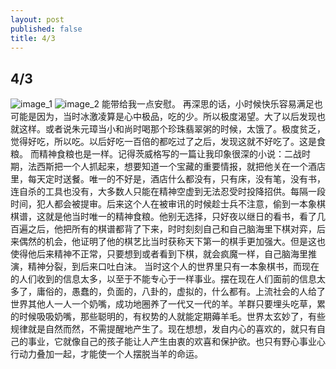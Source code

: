 ```yaml
---
layout: post
published: false
title: 4/3
---
```

## 4/3

![image_1]({{site.baseurl}}/https://i.loli.net/2020/05/10/B5mEPS7qO3xoakI.png)
![image_2]({{site.baseurl}}/https://i.loli.net/2020/05/10/qLhgdVsizcUep4C.png)
能带给我一点安慰。
再深思的话，小时候快乐容易满足也可能是因为，当时冰激凌算是心中极品，吃的少。所以极度渴望。大了以后发现也就这样。或者说朱元璋当小和尚时喝那个珍珠翡翠粥的时候，太饿了。极度贫乏，觉得好吃，所以吃。以后好吃一百倍的都吃过了之后，发现这就不好吃了。这是食粮。
而精神食粮也是一样。记得茨威格写的一篇让我印象很深的小说：二战时期，法西斯把一个人抓起来，想要知道一个宝藏的重要情报，就把他关在一个酒店里，每天定时送餐。唯一的不好是，酒店什么都没有，只有床，没有笔，没有书，连自杀的工具也没有，大多数人只能在精神空虚到无法忍受时投降招供。每隔一段时间，犯人都会被提审。后来这个人在被审讯的时候趁士兵不注意，偷到一本象棋棋谱，这就是他当时唯一的精神食粮。他别无选择，只好夜以继日的看书，看了几百遍之后，他把所有的棋谱都背了下来，时时刻刻自己和自己脑海里下棋对弈，后来偶然的机会，他证明了他的棋艺比当时获称天下第一的棋手更加强大。但是这也使得他后来精神不正常，只要想到或者看到下棋，就会疯魔一样，自己脑海里推演，精神分裂，到后来口吐白沫。
当时这个人的世界里只有一本象棋书，而现在的人们收到的信息太多，以至于不能专心于一样事业。摆在现在人们面前的信息太多了，庸俗的，愚蠢的，负面的，八卦的，虚拟的，什么都有。上流社会的人给了世界其他人一人一个奶嘴，成功地圈养了一代又一代的羊。羊群只要埋头吃草，累的时候吸吸奶嘴，那些聪明的，有权势的人就能定期薅羊毛。世界太玄妙了，有些规律就是自然而然，不需提醒地产生了。现在想想，发自内心的喜欢的，就只有自己的事业，它就像自己的孩子能让人产生由衷的欢喜和保护欲。也只有野心事业心行动力叠加一起，才能使一个人摆脱当羊的命运。
